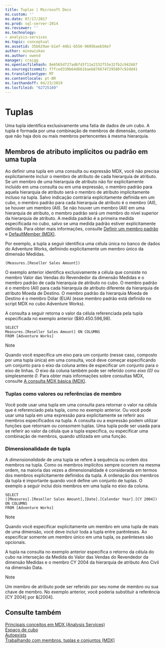 ```yaml
---
title: Tuplas | Microsoft Docs
ms.custom: ''
ms.date: 07/17/2017
ms.prod: sql-server-2014
ms.reviewer: ''
ms.technology:
- analysis-services
ms.topic: conceptual
ms.assetid: 35b629ae-b1ef-44b1-b556-96956aeb56e7
author: minewiskan
ms.author: owend
manager: craigg
ms.openlocfilehash: 8e6565d727ad6fd3f11e2332f53e32fb2c942687
ms.sourcegitcommit: f7fced330b64d6616aeb8766747295807c92dd41
ms.translationtype: MT
ms.contentlocale: pt-BR
ms.lasthandoff: 04/23/2019
ms.locfileid: "62725160"
---
```

# <a name="tuples"></a>Tuplas
  Uma tupla identifica exclusivamente uma fatia de dados de um cubo. A tupla é formada por uma combinação de membros de dimensão, contanto que não haja dois ou mais membros pertencentes à mesma hierarquia.  
  
## <a name="implicit-or-default-attribute-members-in-a-tuple"></a>Membros de atributo implícitos ou padrão em uma tupla  
 Ao definir uma tupla em uma consulta ou expressão MDX, você não precisa explicitamente incluir o membro de atributo de cada hierarquia de atributo. Se um membro de uma hierarquia de atributo não for explicitamente incluído em uma consulta ou em uma expressão, o membro padrão para aquela hierarquia de atributo será o membro de atributo implicitamente incluso na tupla. Salvo indicação contrária explicitamente definida em um cubo, o membro padrão para cada hierarquia de atributo é o membro (All), se houver um membro (All). Se não houver um membro (All) em uma hierarquia de atributo, o membro padrão será um membro do nível superior da hierarquia de atributo. A medida padrão é a primeira medida especificada no cubo, salvo se uma medida padrão estiver explicitamente definida. Para obter mais informações, consulte [Definir um membro padrão](../attribute-properties-define-a-default-member.md) e [DefaultMember &#40;MDX&#41;](/sql/mdx/defaultmember-mdx).  
  
 Por exemplo, a tupla a seguir identifica uma célula única no banco de dados do Adventure Works, definindo explicitamente um membro único da dimensão Medidas.  
  
```  
(Measures.[Reseller Sales Amount])  
```  
  
 O exemplo anterior identifica exclusivamente a célula que consiste no membro Valor das Vendas do Revendedor da dimensão Medidas e o membro padrão de cada hierarquia de atributo no cubo. O membro padrão é o membro (All) para cada hierarquia de atributo diferente da hierarquia de atributo Moeda de Destino. O membro padrão da hierarquia Moeda de Destino é o membro Dólar (EUA) (esse membro padrão está definido no script MDX no cubo Adventure Works).  
  
 A consulta a seguir retorna o valor da célula referenciada pela tupla especificada no exemplo anterior ($80.450.596,98).  
  
```  
SELECT   
Measures.[Reseller Sales Amount] ON COLUMNS   
FROM [Adventure Works]  
```  
  
> [!NOTE]  
>  Quando você especifica um eixo para um conjunto (nesse caso, composto por uma tupla única) em uma consulta, você deve começar especificando um conjunto para o eixo da coluna antes de especificar um conjunto para o eixo de linhas. O eixo da coluna também pode ser referido como *eixo (0)* ou simplesmente *0*. Para obter mais informações sobre consultas MDX, consulte [A consulta MDX básica &#40;MDX&#41;](mdx-query-the-basic-query.md).  
  
### <a name="tuples-as-values-or-member-references"></a>Tuplas como valores ou referências de membro  
 Você pode usar uma tupla em uma consulta para retornar o valor na célula que é referenciado pela tupla, como no exemplo anterior. Ou você pode usar uma tupla em uma expressão para explicitamente se referir aos membros especificados na tupla. A consulta ou a expressão podem utilizar funções que retornam ou consomem tuplas. Uma tupla pode ser usada para se referir ao valor da célula que a tupla especifica, ou especificar uma combinação de membros, quando utilizada em uma função.  
  
### <a name="tuple-dimensionality"></a>Dimensionalidade de tupla  
 A *dimensionalidade* de uma tupla se refere à sequência ou ordem dos membros na tupla. Como os membros implícitos sempre ocorrem na mesma ordem, na maioria das vezes a dimensionalidade é considerada em termos dos membros explicitamente definidos da tupla. A ordenação dos membros da tupla é importante quando você define um conjunto de tuplas. O exemplo a seguir inclui dois membros em uma tupla no eixo da coluna.  
  
```  
SELECT   
([Measures].[Reseller Sales Amount],[Date].[Calendar Year].[CY 2004]) ON COLUMNS   
FROM [Adventure Works]  
```  
  
> [!NOTE]  
>  Quando você especificar explicitamente um membro em uma tupla de mais de uma dimensão, você deve incluir toda a tupla entre parênteses. Ao especificar somente um membro único em uma tupla, os parênteses são opcionais.  
  
 A tupla na consulta no exemplo anterior especifica o retorno da célula do cubo na interseção da Medida do Valor das Vendas do Revendedor da dimensão Medidas e o membro CY 2004 da hierarquia de atributo Ano Civil na dimensão Data.  
  
> [!NOTE]  
>  Um membro de atributo pode ser referido por seu nome de membro ou sua chave de membro. No exemplo anterior, você poderia substituir a referência [CY 2004] por &[2004].  
  
## <a name="see-also"></a>Consulte também  
 [Principais conceitos em MDX &#40;Analysis Services&#41;](../key-concepts-in-mdx-analysis-services.md)   
 [Espaço de cubo](cube-space.md)   
 [Autoexists](autoexists.md)   
 [Trabalhando com membros, tuplas e conjuntos &#40;MDX&#41;](working-with-members-tuples-and-sets-mdx.md)  
  
  
